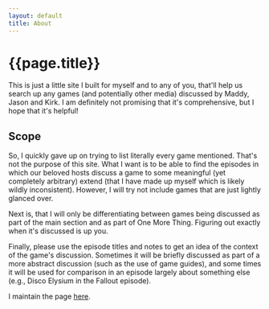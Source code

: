 ```yaml
---
layout: default
title: About
---
```


# {{page.title}}

This is just a little site I built for myself and to any of you, that'll help us search up any games (and potentially other media) discussed by Maddy, Jason and Kirk. I am definitely not promising that it's comprehensive, but I hope that it's helpful!


## Scope
So, I quickly gave up on trying to list literally every game mentioned. That's not the purpose of this site. What I want is to be able to find the episodes in which our beloved hosts discuss a game to some meaningful (yet completely arbitrary) extend (that I have made up myself which is likely wildly inconsistent). However, I will try not include games that are just lightly glanced over.

Next is, that I will only be differentiating between games being discussed as part of the main section and as part of One More Thing. Figuring out exactly when it's discussed is up you.

Finally, please use the episode titles and notes to get an idea of the context of the game's discussion. Sometimes it will be briefly discussed as part of a more abstract discussion (such as the use of game guides), and some times it will be used for comparison in an episode largely about something else (e.g., Disco Elysium in the Fallout episode).


<p>I maintain the page <a href="https://github.com/Magniswerfer/tripleclickdb">here</a>.</p>
